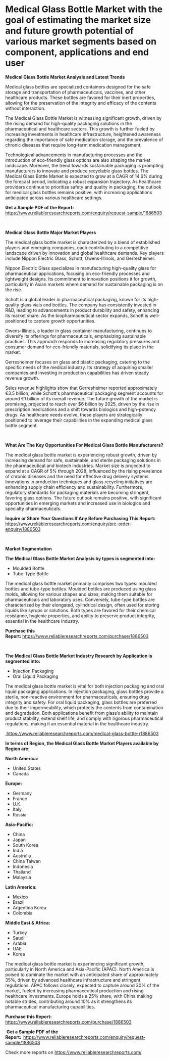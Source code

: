 <p><h1>Medical Glass Bottle Market with the goal of estimating the market size and future growth potential of various market segments based on component, applications and end user</h1></p><p><strong>Medical Glass Bottle Market Analysis and Latest Trends</strong></p>
<p><p>Medical glass bottles are specialized containers designed for the safe storage and transportation of pharmaceuticals, vaccines, and other healthcare products. These bottles are favored for their inert properties, allowing for the preservation of the integrity and efficacy of the contents without interaction. </p><p>The Medical Glass Bottle Market is witnessing significant growth, driven by the rising demand for high-quality packaging solutions in the pharmaceutical and healthcare sectors. This growth is further fueled by increasing investments in healthcare infrastructure, heightened awareness regarding the importance of safe medication storage, and the prevalence of chronic diseases that require long-term medication management.</p><p>Technological advancements in manufacturing processes and the introduction of eco-friendly glass options are also shaping the market landscape. Moreover, the trend towards sustainable packaging is prompting manufacturers to innovate and produce recyclable glass bottles. The Medical Glass Bottle Market is expected to grow at a CAGR of 14.6% during the forecast period, indicating a robust expansion trajectory. As healthcare providers continue to prioritize safety and quality in packaging, the outlook for medical glass bottles remains positive, with increasing applications anticipated across various healthcare settings.</p></p>
<p><strong>Get a Sample PDF of the Report:&nbsp;</strong> <a href="https://www.reliableresearchreports.com/enquiry/request-sample/1886503?utm_campaign=3040&utm_medium=2&utm_source=Github&utm_content=ia&utm_term=04032025&utm_id=medical-glass-bottle">https://www.reliableresearchreports.com/enquiry/request-sample/1886503</a></p>
<p>&nbsp;</p>
<p><strong>Medical Glass Bottle Major Market Players</strong></p>
<p><p>The medical glass bottle market is characterized by a blend of established players and emerging companies, each contributing to a competitive landscape driven by innovation and global healthcare demands. Key players include Nippon Electric Glass, Schott, Owens-Illinois, and Gerresheimer.</p><p>Nippon Electric Glass specializes in manufacturing high-quality glass for pharmaceutical applications, focusing on eco-friendly processes and lightweight designs. Its commitment to innovation positions it for growth, particularly in Asian markets where demand for sustainable packaging is on the rise.</p><p>Schott is a global leader in pharmaceutical packaging, known for its high-quality glass vials and bottles. The company has consistently invested in R&D, leading to advancements in product durability and safety, enhancing its market share. As the biopharmaceutical sector expands, Schott is well-positioned to capture growth opportunities.</p><p>Owens-Illinois, a leader in glass container manufacturing, continues to diversify its offerings for pharmaceuticals, emphasizing sustainable practices. This approach responds to increasing regulatory pressures and consumer demand for eco-friendly materials, solidifying its place in the market.</p><p>Gerresheimer focuses on glass and plastic packaging, catering to the specific needs of the medical industry. Its strategy of acquiring smaller companies and investing in production capabilities has driven steady revenue growth.</p><p>Sales revenue highlights show that Gerresheimer reported approximately €3.5 billion, while Schott's pharmaceutical packaging segment accounts for around €1 billion of its overall revenue. The future growth of the market is promising, projected to reach over $6 billion by 2025, driven by the rise in prescription medications and a shift towards biologics and high-potency drugs. As healthcare needs evolve, these players are strategically positioned to leverage their capabilities in the expanding medical glass bottle segment.</p></p>
<p>&nbsp;</p>
<p><strong>What Are The Key Opportunities For Medical Glass Bottle Manufacturers?</strong></p>
<p><p>The medical glass bottle market is experiencing robust growth, driven by increasing demand for safe, sustainable, and sterile packaging solutions in the pharmaceutical and biotech industries. Market size is projected to expand at a CAGR of 5% through 2028, influenced by the rising prevalence of chronic diseases and the need for effective drug delivery systems. Innovations in production techniques and glass recycling initiatives are enhancing supply chain efficiency and sustainability. Furthermore, regulatory standards for packaging materials are becoming stringent, favoring glass options. The future outlook remains positive, with significant opportunities in emerging markets and increased use in biologics and specialty pharmaceuticals.</p></p>
<p><strong>Inquire or Share Your Questions If Any Before Purchasing This Report:</strong> <a href="https://www.reliableresearchreports.com/enquiry/pre-order-enquiry/1886503?utm_campaign=3040&utm_medium=2&utm_source=Github&utm_content=ia&utm_term=04032025&utm_id=medical-glass-bottle">https://www.reliableresearchreports.com/enquiry/pre-order-enquiry/1886503</a></p>
<p>&nbsp;</p>
<p><strong>Market Segmentation</strong></p>
<p><strong>The Medical Glass Bottle Market Analysis by types is segmented into:</strong></p>
<p><ul><li>Moulded Bottle</li><li>Tube-Type Bottle</li></ul></p>
<p><p>The medical glass bottle market primarily comprises two types: moulded bottles and tube-type bottles. Moulded bottles are produced using glass molds, allowing for various shapes and sizes, making them suitable for pharmaceuticals and laboratory uses. Conversely, tube-type bottles are characterized by their elongated, cylindrical design, often used for storing liquids like syrups or solutions. Both types are favored for their chemical resistance, hygienic properties, and ability to preserve product integrity, essential in the healthcare industry.</p></p>
<p><strong>Purchase this Report:&nbsp;</strong><a href="https://www.reliableresearchreports.com/purchase/1886503?utm_campaign=3040&utm_medium=2&utm_source=Github&utm_content=ia&utm_term=04032025&utm_id=medical-glass-bottle">https://www.reliableresearchreports.com/purchase/1886503</a></p>
<p>&nbsp;</p>
<p><strong>The Medical Glass Bottle Market Industry Research by Application is segmented into:</strong></p>
<p><ul><li>Injection Packaging</li><li>Oral Liquid Packaging</li></ul></p>
<p><p>The medical glass bottle market is vital for both injection packaging and oral liquid packaging applications. In injection packaging, glass bottles provide a sterile, non-reactive environment for pharmaceuticals, ensuring drug integrity and safety. For oral liquid packaging, glass bottles are preferred due to their impermeability, which protects the contents from contamination and degradation. Both applications benefit from glass’s ability to maintain product stability, extend shelf life, and comply with rigorous pharmaceutical regulations, making it an essential material in the healthcare industry.</p></p>
<p><a href="https://www.reliableresearchreports.com/medical-glass-bottle-r1886503?utm_campaign=3040&utm_medium=2&utm_source=Github&utm_content=ia&utm_term=04032025&utm_id=medical-glass-bottle">&nbsp;https://www.reliableresearchreports.com/medical-glass-bottle-r1886503</a></p>
<p><strong>In terms of Region, the Medical Glass Bottle Market Players available by Region are:</strong></p>
<p>
    <p> <strong> North America: </strong>
        <ul>
            <li>United States</li>
            <li>Canada</li>
        </ul>
        </p> 
    <p> <strong> Europe: </strong>
        <ul>
            <li>Germany</li>
            <li>France</li>
            <li>U.K.</li>
            <li>Italy</li>
            <li>Russia</li>
        </ul>
        </p> 
    <p> <strong> Asia-Pacific: </strong>
        <ul>
            <li>China</li>
            <li>Japan</li>
            <li>South Korea</li>
            <li>India</li>
            <li>Australia</li>
            <li>China Taiwan</li>
            <li>Indonesia</li>
            <li>Thailand</li>
            <li>Malaysia</li>
        </ul>
        </p> 
    <p> <strong> Latin America: </strong>
        <ul>
            <li>Mexico</li>
            <li>Brazil</li>
            <li>Argentina Korea</li>
            <li>Colombia</li>
        </ul>
        </p> 
    <p> <strong> Middle East & Africa: </strong>
        <ul>
            <li>Turkey</li>
            <li>Saudi</li>
            <li>Arabia</li>
            <li>UAE</li>
            <li>Korea</li>
        </ul>
    </p>
    </p>
<p><p>The medical glass bottle market is experiencing significant growth, particularly in North America and Asia-Pacific (APAC). North America is poised to dominate the market with an anticipated share of approximately 35%, driven by advanced healthcare infrastructure and stringent regulations. APAC follows closely, expected to capture around 30% of the market, fueled by increasing pharmaceutical production and rising healthcare investments. Europe holds a 25% share, with China making notable strides, contributing around 10% as it strengthens its pharmaceutical manufacturing capabilities.</p></p>
<p><strong>Purchase this Report: </strong><a href="https://www.reliableresearchreports.com/purchase/1886503?utm_campaign=3040&utm_medium=2&utm_source=Github&utm_content=ia&utm_term=04032025&utm_id=medical-glass-bottle">https://www.reliableresearchreports.com/purchase/1886503</a></p>
<p>&nbsp;<strong>Get a Sample PDF of the Report:&nbsp;&nbsp;</strong><a href="https://www.reliableresearchreports.com/enquiry/request-sample/1886503?utm_campaign=3040&utm_medium=2&utm_source=Github&utm_content=ia&utm_term=04032025&utm_id=medical-glass-bottle">https://www.reliableresearchreports.com/enquiry/request-sample/1886503</a></p>
<p><strong></strong></p>
<p>Check more reports on <a href="https://www.reliableresearchreports.com/?utm_campaign=3040&utm_medium=2&utm_source=Github&utm_content=ia&utm_term=04032025&utm_id=medical-glass-bottle">https://www.reliableresearchreports.com/</a></p>